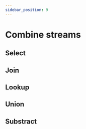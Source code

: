```yaml
---
sidebar_position: 9
---
```


# Combine streams

## Select

## Join

## Lookup

## Union

## Substract
